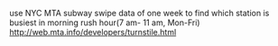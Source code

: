 use NYC MTA subway swipe data of one week to find which station is busiest in morning rush hour(7 am- 11 am, Mon-Fri)</br>
http://web.mta.info/developers/turnstile.html
